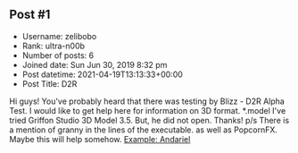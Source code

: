 ## Post #1
- Username: zelibobo
- Rank: ultra-n00b
- Number of posts: 6
- Joined date: Sun Jun 30, 2019 8:32 pm
- Post datetime: 2021-04-19T13:13:33+00:00
- Post Title: D2R

Hi guys! You've probably heard that there was testing by Blizz - D2R Alpha Test. I would like to get help here for information on 3D format. *.model
I've tried Griffon Studio 3D Model 3.5. But, he did not open.
Thanks!
p/s
There is a mention of granny in the lines of the executable. as well as PopcornFX. Maybe this will help somehow.
[Example: Andariel](https://www.mediafire.com/file/oxjo5quri0p4i05/andariel.zip/file)

